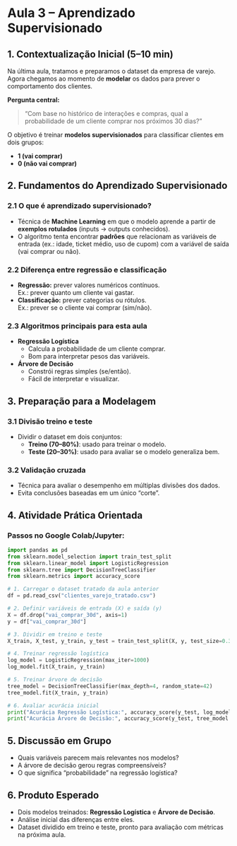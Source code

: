 # **Aula 3 – Aprendizado Supervisionado**

## **1. Contextualização Inicial (5–10 min)**

Na última aula, tratamos e preparamos o dataset da empresa de varejo. Agora chegamos ao momento de **modelar** os dados para prever o comportamento dos clientes.

**Pergunta central:**

> “Com base no histórico de interações e compras, qual a probabilidade de um cliente comprar nos próximos 30 dias?”

O objetivo é treinar **modelos supervisionados** para classificar clientes em dois grupos:
- **1 (vai comprar)**  
- **0 (não vai comprar)**  


## **2. Fundamentos do Aprendizado Supervisionado**

### 2.1 O que é aprendizado supervisionado?
- Técnica de **Machine Learning** em que o modelo aprende a partir de **exemplos rotulados** (inputs → outputs conhecidos).
- O algoritmo tenta encontrar **padrões** que relacionam as variáveis de entrada (ex.: idade, ticket médio, uso de cupom) com a variável de saída (vai comprar ou não).

### 2.2 Diferença entre regressão e classificação
- **Regressão:** prever valores numéricos contínuos.  
  Ex.: prever quanto um cliente vai gastar.
- **Classificação:** prever categorias ou rótulos.  
  Ex.: prever se o cliente vai comprar (sim/não).

### 2.3 Algoritmos principais para esta aula
- **Regressão Logística**
  - Calcula a probabilidade de um cliente comprar.
  - Bom para interpretar pesos das variáveis.
- **Árvore de Decisão**
  - Constrói regras simples (se/então).
  - Fácil de interpretar e visualizar.


## **3. Preparação para a Modelagem**

### 3.1 Divisão treino e teste
- Dividir o dataset em dois conjuntos:
  - **Treino (70–80%)**: usado para treinar o modelo.
  - **Teste (20–30%)**: usado para avaliar se o modelo generaliza bem.

### 3.2 Validação cruzada
- Técnica para avaliar o desempenho em múltiplas divisões dos dados.
- Evita conclusões baseadas em um único “corte”.


## **4. Atividade Prática Orientada**

### Passos no Google Colab/Jupyter:
```python
import pandas as pd
from sklearn.model_selection import train_test_split
from sklearn.linear_model import LogisticRegression
from sklearn.tree import DecisionTreeClassifier
from sklearn.metrics import accuracy_score

# 1. Carregar o dataset tratado da aula anterior
df = pd.read_csv("clientes_varejo_tratado.csv")

# 2. Definir variáveis de entrada (X) e saída (y)
X = df.drop("vai_comprar_30d", axis=1)
y = df["vai_comprar_30d"]

# 3. Dividir em treino e teste
X_train, X_test, y_train, y_test = train_test_split(X, y, test_size=0.3, random_state=42)

# 4. Treinar regressão logística
log_model = LogisticRegression(max_iter=1000)
log_model.fit(X_train, y_train)

# 5. Treinar árvore de decisão
tree_model = DecisionTreeClassifier(max_depth=4, random_state=42)
tree_model.fit(X_train, y_train)

# 6. Avaliar acurácia inicial
print("Acurácia Regressão Logística:", accuracy_score(y_test, log_model.predict(X_test)))
print("Acurácia Árvore de Decisão:", accuracy_score(y_test, tree_model.predict(X_test)))
```


## **5. Discussão em Grupo**

* Quais variáveis parecem mais relevantes nos modelos?
* A árvore de decisão gerou regras compreensíveis?
* O que significa “probabilidade” na regressão logística?

## **6. Produto Esperado**

* Dois modelos treinados: **Regressão Logística** e **Árvore de Decisão**.
* Análise inicial das diferenças entre eles.
* Dataset dividido em treino e teste, pronto para avaliação com métricas na próxima aula.
